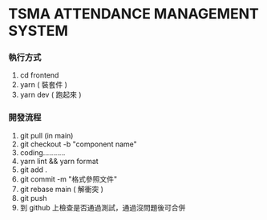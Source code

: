 # TSMA ATTENDANCE MANAGEMENT SYSTEM

### 執行方式
1. cd frontend
2. yarn ( 裝套件 )
3. yarn dev ( 跑起來 )

### 開發流程
1. git pull (in main)
2. git checkout -b "component name"
3. coding...........
4. yarn lint && yarn format 
5. git add .
6. git commit -m "格式參照文件"
7. git rebase main ( 解衝突 )
8. git push
9. 到 github 上檢查是否通過測試，通過沒問題後可合併